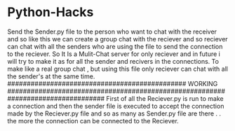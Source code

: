 # Python-Hacks
Send the Sender.py file to the person who want to chat with the receiver and so like this we can create a group chat with the reciever and so 
reciever can chat with all the senders who are using the file to send the connection to the reciever.
So It Is a Mulit-Chat server for only reciever and in future i will try to make it as for all the sender and recivers in the connections.
To make like a real group chat , but using this file only reciever can chat with all the sender's at the same time.
############################################## WORKING #################################################################################
First of all the Reciever.py is run to make a connection and then the sender file is executed to accept the connection made by the Reciever.py
file and so as many as Sender.py file are there . . the more the connection can be connected to the Reciever.
